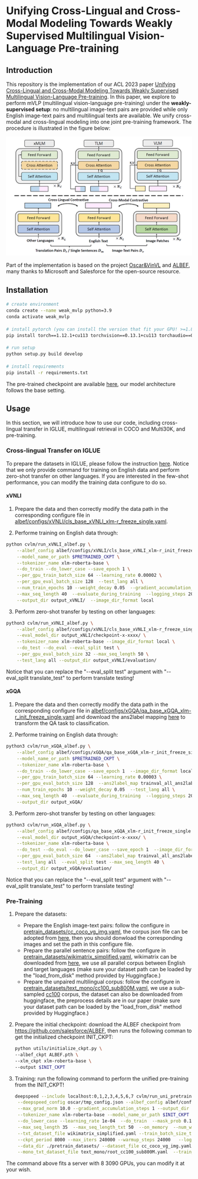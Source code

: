 # Unifying Cross-Lingual and Cross-Modal Modeling Towards Weakly Supervised Multilingual Vision-Language Pre-training

## Introduction

This repository is the implementation of our ACL 2023 paper [Unifying Cross-Lingual and Cross-Modal Modeling Towards Weakly Supervised Multilingual Vision-Language Pre-training](https://arxiv.org/abs/2201.12596). In this paper, we explore to perform mVLP (multilingual vision-language pre-training) under the **weakly-supervised setup**: no multilingual image-text pairs are provided while only English image-text pairs and multilingual texts are available. We unify cross-modal and cross-lingual modeling into one joint pre-training framework. The procedure is illustrated in the figure below:

![MVPTR](./figs/weak_mvlp.png)

Part of the implementation is based on the project [Oscar&VinVL](https://github.com/microsoft/Oscar) and [ALBEF](https://github.com/salesforce/ALBEF), many thanks to Microsoft and Salesforce for the open-source resource.

## Installation

```bash
# create environment
conda create --name weak_mvlp python=3.9
conda activate weak_mvlp

# install pytorch (you can install the version that fit your GPU! >=1.8.0 is recommended!)
pip install torch==1.12.1+cu113 torchvision==0.13.1+cu113 torchaudio==0.12.1 --extra-index-url https://download.pytorch.org/whl/cu113

# run setup
python setup.py build develop

# install requirements
pip install -r requirements.txt
```

The pre-trained checkpoint are available [here](https://drive.google.com/file/d/16TNcpCXUGwBwtm4q-HMdxyCbUfEv1yw-/view?usp=sharing), our model architecture follows the base setting.

## Usage

In this section, we will introduce how to use our code, including cross-lingual transfer in IGLUE, multilingual retrieval in COCO and Multi30K, and pre-training. 

### Cross-lingual Transfer on IGLUE

To prepare the datasets in IGLUE, please follow the instruction [here](https://github.com/e-bug/iglue). Notice that we only provide command for training on English data and perform zero-shot transfer on other languages. If you are interested in the few-shot performance, you can modify the training data configure to do so.

#### xVNLI

1. Prepare the data and then correctly modify the data path in the corresponding configure file in [albef/configs/xVNLI/cls_base_xVNLI_xlm-r_freeze_single.yaml](https://github.com/FudanDISC/weakly-supervised-mVLP/blob/master/albef/configs/xVNLI/cls_base_xVNLI_xlm-r_init_freeze_single.yaml).

2. Performe training on English data through:

```bash
python cvlm/run_xVNLI_albef.py \
    --albef_config albef/configs/xVNLI/cls_base_xVNLI_xlm-r_init_freeze_single.yaml \
    --model_name_or_path $PRETRAINED_CKPT \
    --tokenizer_name xlm-roberta-base \
    --do_train --do_lower_case --save_epoch 1 \
    --per_gpu_train_batch_size 64 --learning_rate 0.00002 \
    --per_gpu_eval_batch_size 128  --test_lang all \
    --num_train_epochs 10 --weight_decay 0.05  --gradient_accumulation_steps 1 \
    --max_seq_length 40  --evaluate_during_training  --logging_steps 20  --time_debug \
    --output_dir output_xVNLI/  --image_dir_format local
```

3. Perform zero-shot transfer by testing on other languages:

```bash
python3 cvlm/run_xVNLI_albef.py \
    --albef_config albef/configs/xVNLI/cls_base_xVNLI_xlm-r_freeze_single.yaml \
    --eval_model_dir output_xNLI/checkpoint-x-xxxx/ \
    --tokenizer_name xlm-roberta-base --image_dir_format local \
    --do_test --do_eval --eval_split test \
    --per_gpu_eval_batch_size 32 --max_seq_length 50 \
    --test_lang all --output_dir output_xVNLI/evaluation/
```
Notice that you can replace the "--eval_split test" argument with "--eval_split translate_test" to perform translate testing!

#### xGQA

1. Prepare the data and then correctly modify the data path in the corresponding configure file in [albef/configs/xGQA/qa_base_xGQA_xlm-r_init_freeze_single.yaml](https://github.com/FudanDISC/weakly-supervised-mVLP/blob/master/albef/configs/xGQA/qa_base_xGQA_xlm-r_init_freeze_single.yaml) and download the ans2label mapping [here](https://drive.google.com/file/d/1pKD9ZEFbR15oysxAbe1DNU0yYVMwzOlR/view?usp=sharing) to transform the QA task to classification.

2. Performe training on English data through:

```bash
python3 cvlm/run_xGQA_albef.py \
    --albef_config albef/configs/xGQA/qa_base_xGQA_xlm-r_init_freeze_single.yaml \
    --model_name_or_path $PRETRAINED_CKPT \
    --tokenizer_name xlm-roberta-base \
    --do_train --do_lower_case --save_epoch 1  --image_dir_format local \
    --per_gpu_train_batch_size 64 --learning_rate 0.00003 \
    --per_gpu_eval_batch_size 128  --ans2label_map trainval_all_ans2label.pkl \
    --num_train_epochs 10 --weight_decay 0.05  --test_lang all \
    --max_seq_length 40  --evaluate_during_training  --logging_steps 20 \
    --output_dir output_xGQA/ 
```

3. Perform zero-shot transfer by testing on other languages:

```bash
python3 cvlm/run_xGQA_albef.py \
    --albef_config albef/configs/qa_base_xGQA_xlm-r_init_freeze_single.yaml \
    --eval_model_dir output_xGQA/checkpoint-x-xxxx/ \
    --tokenizer_name xlm-roberta-base \
    --do_test --do_eval --do_lower_case --save_epoch 1  --image_dir_format local \
    --per_gpu_eval_batch_size 64  --ans2label_map trainval_all_ans2label.pkl \
    --test_lang all  --eval_split test --max_seq_length 40 \
    --output_dir output_xGQA/evaluation/
```
Notice that you can replace the "--eval_split test" argument with "--eval_split translate_test" to perform translate testing!


### Pre-Training

1. Prepare the datasets:
   - Prepare the English image-text pairs: follow the configure in [pretrain_datasets/cc_coco_vg_img.yaml](https://github.com/FudanDISC/weakly-supervised-mVLP/blob/master/pretrain_datasets/cc_coco_vg_img.yaml), the corpus json file can be adopted from [here](https://storage.googleapis.com/sfr-pcl-data-research/ALBEF/json_pretrain.zip), then you should donwload the corresponding images and set the path in this configure file.
   - Prepare the parallel sentence pairs: follow the configure in [pretrain_datasets/wikimatrix_simplified.yaml](https://github.com/FudanDISC/weakly-supervised-mVLP/blob/master/pretrain_datasets/wikimatrix_simplified.yaml), wikimatrix can be downloaded from [here](https://opus.nlpl.eu/WikiMatrix.php), we use all parallel corpus between English and target languages (make sure your dataset path can be loaded by the "load_from_disk" method provided by Huggingface.)
   - Prepare the unpaired multilingual corpus: follow the configure in [pretrain_datasets/text_mono/cc100_sub800M.yaml](https://github.com/FudanDISC/weakly-supervised-mVLP/blob/master/pretrain_datasets/text_mono/cc100_sub800M.yaml), we use a sub-sampled [cc100](https://data.statmt.org/cc-100/) corpus, the dataset can also be downloaded from huggingface, the preprocess details are in our paper (make sure your dataset path can be loaded by the "load_from_disk" method provided by Huggingface.)

2. Prepare the initial checkpoint: download the ALBEF checkpoint from https://github.com/salesforce/ALBEF, then runs the following comman to get the initialized checkpoint INIT_CKPT:
   ```bash
   python utils/initialize_ckpt.py \
   --albef_ckpt ALBEF.pth \
   --xlm_ckpt xlm-roberta-base \
   --output $INIT_CKPT
   ```

3. Training: run the following command to perform the unified pre-training from the INIT_CKPT!

   ```bash
   deepspeed --include localhost:0,1,2,3,4,5,6,7 cvlm/run_uni_pretrain.py \
    --deepspeed_config oscar/tmp_config.json --albef_config albef/configs/pretrain_base_xlm-r_uni_freeze_vis.yaml \
    --max_grad_norm 10.0 --gradient_accumulation_steps 1 --output_dir pretrain/unified_mvlp/  \
    --tokenizer_name xlm-roberta-base --model_name_or_path $INIT_CKPT \
    --do_lower_case --learning_rate 1e-04  --do_train  --mask_prob 0.15 --deepspeed  --avoid_mlm_head_tie \
    --max_seq_length 35  --max_seq_length_txt 50  --on_memory  --num_workers 4 --drop_out 0.1  --train_batch_size 512 \
    --txt_dataset_file wikimatrix_simplified.yaml --train_batch_size_txt 2048  --img_txt_mod img-txt-full \
    --ckpt_period 8000 --max_iters 240000 --warmup_steps 24000   --log_period 10  --txt_txt_mod para_txt_full \
    --data_dir ./pretrain_datasets/ --dataset_file cc_coco_vg_img.yaml  --txt_dataformat transformers \
    --mono_txt_dataset_file text_mono/root_cc100_sub800M.yaml  --train_batch_size_mono_txt 2048  --mono_txt_max_length 64
    ```
The command above fits a server with 8 3090 GPUs, you can modify it at your wish.

